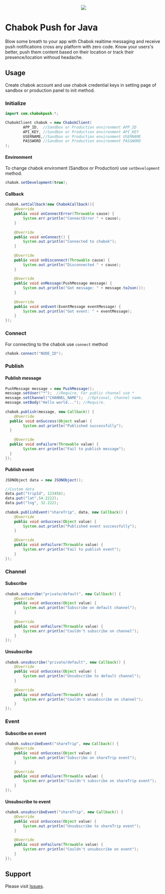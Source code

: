 <p align="center"> 
  <img src="https://raw.githubusercontent.com/chabokpush/chabok-assets/master/sdk-logo/Java.png">
</p>

# Chabok Push for Java

Blow some breath to your app with Chabok realtime messaging and receive push notifications cross any platform with zero code.
Know your users's better, push them content based on their location or track their presence/location withoud headache.


## Usage

Create chabok account and use chabok credential keys in setting page of sandbox or production panel to init method.
### Initialize
```java
import com.chabokpush.*;

ChabokClient chabok = new ChabokClient(  
        APP_ID,  //Sandbox or Production environment APP_ID
        API_KEY, //Sandbox or Production environment API_KEY
        USERNAME,//Sandbox or Production environment USERNAME
        PASSWORD //Sandbox or Production environment PASSWORD
);
```
#### Environment
To change chabok enviroment (Sandbox or Production) use `setDevelopment` method.
```java
chabok.setDevelopment(true);
```
#### Callback

```java
chabok.setCallback(new ChabokCallback(){  
	@Override  
	public void onConnectError(Throwable cause) {  
		System.err.println("ConnectError " + cause);  
	}  
  
	@Override  
	public void onConnect() {  
		System.out.println("Connected to chabok");  
	}  
  
	@Override  
	public void onDisconnect(Throwable cause) {  
		System.out.println("Disconnected " + cause);  
	}  
  
	@Override  
	public void onMessage(PushMessage message) {  
		System.out.println("Got message: " + message.toJson());  
	}
	
	@Override  
	public void onEvent(EventMessage eventMessage) {  
		System.out.println("Got event: " + eventMessage);  
	}  
});
```

### Connect
For connecting to the chabok use `connect` method
```java
chabok.connect("NODE_ID");
```

### Publish

#### Publish message
```java
PushMessage message = new PushMessage();  
message.setUser("*");  //Require, For public channel use *
message.setChannel("CHANNEL_NAME");  //Optional, Channel name.
message.setBody("Hello world..."); //Require.
  
chabok.publish(message, new Callback() {  
    @Override  
  public void onSuccess(Object value) {  
        System.out.println("Published successfully");  
  }  
  
    @Override  
  public void onFailure(Throwable value) {  
		System.err.println("Fail to publish message");  
  }  
});
```

#### Publish event
```java
JSONObject data = new JSONObject();  

//Custom data
data.put("tripId", 123456);  
data.put("lat",54.2222);  
data.put("lng", 32.222);  
  
chabok.publishEvent("shareTrip", data, new Callback() {  
    @Override  
	public void onSuccess(Object value) {  
        System.out.println("Published event successfully");  
	}  
  
    @Override  
	public void onFailure(Throwable value) {  
        System.err.println("Fail to publish event");  
	}  
});
```

### Channel

#### Subscribe
```java
chabok.subscribe("private/default", new Callback() {  
    @Override  
	public void onSuccess(Object value) {  
		System.out.println("Subscribe on default channel");  
	}  
  
    @Override  
	public void onFailure(Throwable value) {  
        System.err.println("Couldn't subscribe on channel");  
	}  
});
```

#### Unsubscribe

```java
chabok.unsubscribe("private/default", new Callback() {  
    @Override  
	public void onSuccess(Object value) {  
        System.out.println("Unsubscribe to default channel");  
	}  
  
    @Override  
	public void onFailure(Throwable value) {  
        System.err.println("Couldn't unsubscribe on channel");  
	}  
});
```

### Event

#### Subscribe on event
```java
chabok.subscribeEvent("shareTrip", new Callback() {  
    @Override  
	public void onSuccess(Object value) {  
        System.out.println("Subscribe on shareTrip event");  
	}  
  
    @Override  
	public void onFailure(Throwable value) {  
        System.err.println("Couldn't subscribe on shareTrip event");  
	}  
});
```

####  Unsubscribe to event

```java
chabok.unsubscribeEvent("shareTrip", new Callback() {  
    @Override  
	public void onSuccess(Object value) {  
        System.out.println("Unsubscribe to shareTrip event");  
	}  
  
    @Override  
	public void onFailure(Throwable value) {  
        System.err.println("Couldn't unsubscribe on event");  
	}  
});
```


## Support
Please visit [Issues](https://github.com/chabokpush/chabok-java/issues).
